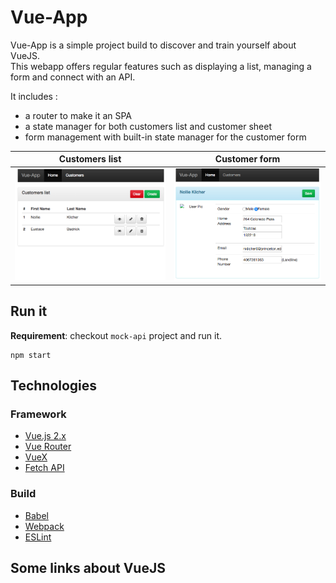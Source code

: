 # Vue-App

Vue-App is a simple project build to discover and train yourself about VueJS.  
This webapp offers regular features such as displaying a list, managing a form and connect with an API.

It includes :
* a router to make it an SPA
* a state manager for both customers list and customer sheet
* form management with built-in state manager for the customer form 

|Customers list| Customer form|
|--------------|--------------|
|![customers-list](../img/customers-list.png)|![customer-edit](../img/customer-edit.png)|

## Run it

**Requirement**: checkout `mock-api` project and run it.

```
npm start
```

## Technologies

### Framework
* [Vue.js 2.x](https://vuejs.org/v2/guide/)
* [Vue Router](https://router.vuejs.org/en/essentials/getting-started.html)
* [VueX](https://vuex.vuejs.org/en/getting-started.html)
* [Fetch API](https://www.npmjs.com/package/whatwg-fetch)

### Build
* [Babel](https://babeljs.io/)
* [Webpack](https://webpack.js.org/concepts/)
* [ESLint](https://eslint.org/docs/user-guide/getting-started)

## Some links about VueJS